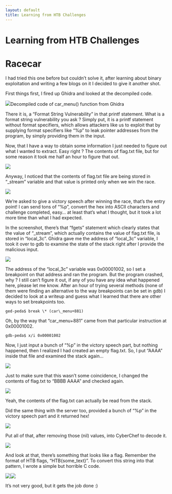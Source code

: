 ```yaml
---
layout: default
title: Learning from HTB Challenges
---
```


Learning from HTB Challenges
============================

Racecar
=======

I had tried this one before but couldn’t solve it, after learning about binary exploitation and writing a few blogs on it I decided to give it another shot.

First things first, I fired up Ghidra and looked at the decompiled code.

![](https://miro.medium.com/max/1222/1*DaLdIECHNumMbvkzais3_g.png)Decompiled code of car\_menu() function from Ghidra

There it is, a “Format String Vulnerability” in that printf statement. What is a format string vulnerability you ask ? Simply put, it is a printf statement without format specifiers, which allows attackers like us to exploit that by supplying format specifiers like “%p” to leak pointer addresses from the program, by simply providing them in the input.

Now, that I have a way to obtain some information I just needed to figure out what I wanted to extract. Easy right ? The contents of flag.txt file, but for some reason it took me half an hour to figure that out.

![](https://miro.medium.com/max/1120/0*aVl2-fEoGOAPhljX.gif)

Anyway, I noticed that the contents of flag.txt file are being stored in “\_stream” variable and that value is printed only when we win the race.

![](https://miro.medium.com/max/922/1*FDFf5nJ1SsQ6dE1VlGIDQA.png)

We’re asked to give a victory speech after winning the race, that’s the entry point! I can send tons of “%p”, convert the hex into ASCII characters and challenge completed, easy… at least that’s what I thought, but it took a lot more time than what I had expected.

In the screenshot, there’s that “fgets” statement which clearly states that the value of “\_stream”, which actually contains the value of flag.txt file, is stored in “local\_3c”. Ghidra gave me the address of “local\_3c” variable, I took it over to gdb to examine the state of the stack right after I provide the malicious input.

![](https://miro.medium.com/max/1400/1*Wqlb00IiYxVFHGoi70UI7w.png)

The address of the “local\_3c” variable was 0x00001002, so I set a breakpoint on that address and ran the program. But the program crashed, why ? I still can’t figure it out, if any of you have any idea what happened here, please let me know. After an hour of trying several methods (none of them were finding an alternative to the way breakpoints can be set in gdb) I decided to look at a writeup and guess what I learned that there are other ways to set breakpoints too.

```
ged-peda$ break \* (car\_menu+881)
```

Oh, by the way that “car\_menu+881” came from that particular instruction at 0x00001002.

```
gdb-peda$ x/i 0x00001002
```

Now, I just input a bunch of “%p” in the victory speech part, but nothing happened, then I realized I had created an empty flag.txt. So, I put “AAAA” inside that file and examined the stack again…

![](https://miro.medium.com/max/1400/1*Y5-jMhmJ8o1G7qHj0MMPNA.png)

Just to make sure that this wasn’t some coincidence, I changed the contents of flag.txt to “BBBB AAAA” and checked again.

![](https://miro.medium.com/max/1400/1*jE54n6ihz2qeKA6NIpyaaw.png)

Yeah, the contents of the flag.txt can actually be read from the stack.

Did the same thing with the server too, provided a bunch of “%p” in the victory speech part and it returned hex!

![](https://miro.medium.com/max/1400/1*_mIytyQ0ngxJdmd3XpsZeg.png)

Put all of that, after removing those (nil) values, into CyberChef to decode it.

![](https://miro.medium.com/max/1400/1*6E-fxO9hiMOlrgUSPABbhQ.png)

And look at that, there’s something that looks like a flag. Remember the format of HTB flags, “HTB{some\_text}”. To convert this string into that pattern, I wrote a simple but horrible C code.

![](https://miro.medium.com/max/780/1*tNgvn7qlYJ-SNC1h8VaLbw.png)![](https://miro.medium.com/max/1382/1*66F_3Ut9t-1AUB_AuX_Cog.png)

It’s not very good, but it gets the job done :)